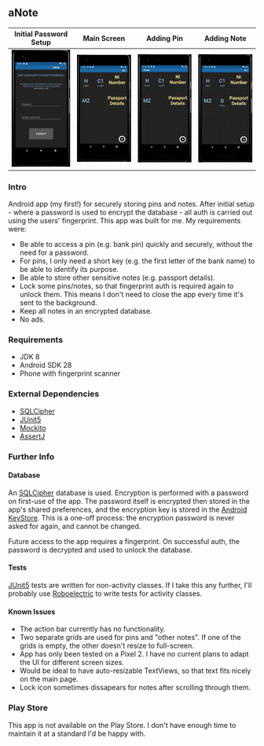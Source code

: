 ## aNote


| Initial Password Setup | Main Screen | Adding Pin | Adding Note
|------------|-------------|------------|-------------|
| ![Initial Password Setup](/previews/initial_password_setup.gif) | ![Main Screen](/previews/main_screen.gif) | ![Adding Pin](/previews/adding_pin.gif) | ![Adding Note](/previews/adding_note.gif)


### Intro

Android app (my first!) for securely storing pins and notes. After initial setup - where a password is used to encrypt the database - 
all auth is carried out using the users' fingerprint. This app was built for me. My requirements were: 

- Be able to access a pin (e.g. bank pin) quickly and securely, without the need for a password. 
- For pins, I only need a short key (e.g. the first letter of the bank name) to be able to identify its purpose.
- Be able to store other sensitive notes (e.g. passport details).
- Lock some pins/notes, so that fingerprint auth is required again to unlock them. This means I don't need to close the app every time it's sent to the background.
- Keep all notes in an encrypted database.
- No ads.


### Requirements
- JDK 8
- Android SDK 28
- Phone with fingerprint scanner

### External Dependencies
- [SQLCipher](https://github.com/sqlcipher/sqlcipher)
- [JUnit5](https://junit.org/junit5/)
- [Mockito](https://site.mockito.org)
- [AssertJ](https://joel-costigliola.github.io/assertj/index.html)

### Further Info

#### Database

An [SQLCipher](https://github.com/sqlcipher/sqlcipher) database is used. Encryption is performed with a password 
on first-use of the app. The password itself is encrypted then stored in the app's shared preferences, and the 
encryption key is stored in the [Android KeyStore](https://developer.android.com/training/articles/keystore). 
This is a one-off process: the encryption password is never asked for again, and cannot be changed. 

Future access to the app requires a fingerprint. On successful auth, the password is decrypted and used to unlock
the database.

#### Tests

[JUnit5](https://junit.org/junit5/) tests are written for non-activity classes. If I take this any further, I'll probably use [Roboelectric](http://robolectric.org) to write tests for activity classes.

#### Known Issues
- The action bar currently has no functionality.
- Two separate grids are used for pins and "other notes". If one of the grids is empty, the other doesn't resize to full-screen.
- App has only been tested on a Pixel 2. I have no current plans to adapt the UI for different screen sizes.
- Would be ideal to have auto-resizable TextViews, so that text fits nicely on the main page.
- Lock icon sometimes dissapears for notes after scrolling through them.

### Play Store

This app is not available on the Play Store. I don't have enough time to maintain it at a standard I'd be happy with.
